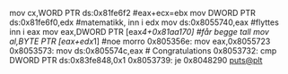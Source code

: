 mov    cx,WORD PTR ds:0x81fe6f2 #eax+ecx=ebx
mov    DWORD PTR ds:0x81fe6f0,edx #matematikk, inn i edx
mov    ds:0x8055740,eax #flyttes inn i eax
mov    eax,DWORD PTR [eax*4+0x81aa170] #får begge tall
mov    al,BYTE PTR [eax+edx*1] #noe morro
0x805356e:   mov    eax,0x8055723
0x8053573:   mov    ds:0x805574c,eax # Congratulations
0x8053732:   cmp    DWORD PTR ds:0x83fe848,0x1
0x8053739:   je     0x8048290 <puts@plt>
